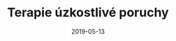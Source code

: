 ---
template: participate-link
date: 2019-05-13
title: Terapie úzkostlivé poruchy
featuredImage: /assets/flyers/VRET.jpg
pdf: "VRET"
---
